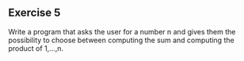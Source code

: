 ## Exercise 5
Write a program that asks the user for a number n and gives them the possibility to choose between computing the sum and computing the product of 1,…,n.
